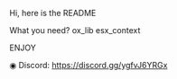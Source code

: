 Hi, here is the README

What you need?
ox_lib
esx_context

ENJOY


◉ Discord: https://discord.gg/ygfvJ6YRGx
